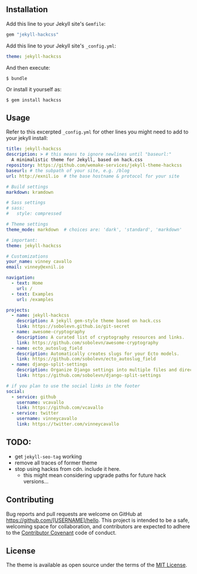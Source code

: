 ## Installation

Add this line to your Jekyll site's `Gemfile`:

```ruby
gem "jekyll-hackcss"
```

Add this line to your Jekyll site's `_config.yml`:

```yaml
theme: jekyll-hackcss
```

And then execute:

    $ bundle

Or install it yourself as:

    $ gem install hackcss

## Usage

Refer to this excerpted `_config.yml` for other lines you might need to add
to your jekyll install:

```yml
title: jekyll-hackcss
description: > # this means to ignore newlines until "baseurl:"
  A minimalistic theme for Jekyll, based on hack.css
repository: https://github.com/wemake-services/jekyll-theme-hackcss
baseurl: # the subpath of your site, e.g. /blog
url: http://exnil.io  # the base hostname & protocol for your site

# Build settings
markdown: kramdown

# Sass settings
# sass:
#   style: compressed

# Theme settings
theme_mode: markdown  # choices are: 'dark', 'standard', 'markdown'

# important:
theme: jekyll-hackcss

# Customizations
your_name: vinney cavallo
email: vinney@exnil.io

navigation:
  - text: Home
    url: /
  - text: Examples
    url: /examples

projects:
  - name: jekyll-hackcss
    description: A jekyll gem-style theme based on hack.css
    link: https://sobolevn.github.io/git-secret
  - name: awesome-cryptography
    description: A curated list of cryptography resources and links.
    link: https://github.com/sobolevn/awesome-cryptography
  - name: ecto_autoslug_field
    description: Automatically creates slugs for your Ecto models.
    link: https://github.com/sobolevn/ecto_autoslug_field
  - name: django-split-settings
    description: Organize Django settings into multiple files and directories. Easily override and modify settings. Use wildcards and optional settings files.
    link: https://github.com/sobolevn/django-split-settings

# if you plan to use the social links in the footer
social:
  - service: github
    username: vcavallo
    link: https://github.com/vcavallo
  - service: twitter
    username: vinneycavallo
    link: https://twitter.com/vinneycavallo
```



## TODO:

- get `jekyll-seo-tag` working
- remove all traces of former theme
- stop using hackss from cdn. include it here.
  - this might mean considering upgrade paths for future hack versions...

## Contributing

Bug reports and pull requests are welcome on GitHub at https://github.com/[USERNAME]/hello. This project is intended to be a safe, welcoming space for collaboration, and contributors are expected to adhere to the [Contributor Covenant](http://contributor-covenant.org) code of conduct.

## License

The theme is available as open source under the terms of the [MIT License](https://opensource.org/licenses/MIT).

